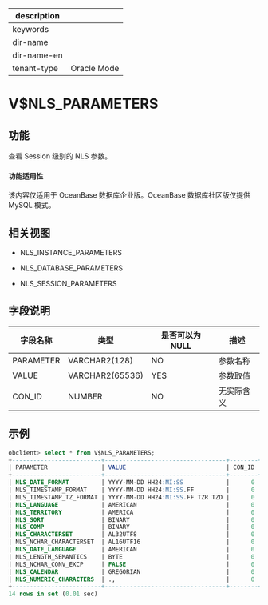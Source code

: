 |description||
|---|---|
|keywords||
|dir-name||
|dir-name-en||
|tenant-type|Oracle Mode|

V$NLS_PARAMETERS 
=====================================

**功能** 
---------------------------

查看 Session 级别的 NLS 参数。

  <main id="notice" >
    <h4>功能适用性</h4>
    <p>该内容仅适用于 OceanBase 数据库企业版。OceanBase 数据库社区版仅提供 MySQL 模式。</p>
  </main>

**相关视图** 
-----------------------------

* NLS_INSTANCE_PARAMETERS

  

* NLS_DATABASE_PARAMETERS

  

* NLS_SESSION_PARAMETERS

  




**字段说明** 
-----------------------------



| **字段名称**  |     **类型**      | **是否可以为 NULL** | **描述** |
|-----------|-----------------|----------------|--------|
| PARAMETER | VARCHAR2(128)   | NO             | 参数名称   |
| VALUE     | VARCHAR2(65536) | YES            | 参数取值   |
| CON_ID    | NUMBER          | NO             | 无实际含义  |



**示例** 
---------------------------

```sql
obclient> select * from V$NLS_PARAMETERS;
+-------------------------+----------------------------------+--------+
| PARAMETER               | VALUE                            | CON_ID |
+-------------------------+----------------------------------+--------+
| NLS_DATE_FORMAT         | YYYY-MM-DD HH24:MI:SS            |      0 |
| NLS_TIMESTAMP_FORMAT    | YYYY-MM-DD HH24:MI:SS.FF         |      0 |
| NLS_TIMESTAMP_TZ_FORMAT | YYYY-MM-DD HH24:MI:SS.FF TZR TZD |      0 |
| NLS_LANGUAGE            | AMERICAN                         |      0 |
| NLS_TERRITORY           | AMERICA                          |      0 |
| NLS_SORT                | BINARY                           |      0 |
| NLS_COMP                | BINARY                           |      0 |
| NLS_CHARACTERSET        | AL32UTF8                         |      0 |
| NLS_NCHAR_CHARACTERSET  | AL16UTF16                        |      0 |
| NLS_DATE_LANGUAGE       | AMERICAN                         |      0 |
| NLS_LENGTH_SEMANTICS    | BYTE                             |      0 |
| NLS_NCHAR_CONV_EXCP     | FALSE                            |      0 |
| NLS_CALENDAR            | GREGORIAN                        |      0 |
| NLS_NUMERIC_CHARACTERS  | .,                               |      0 |
+-------------------------+----------------------------------+--------+
14 rows in set (0.01 sec)
```


